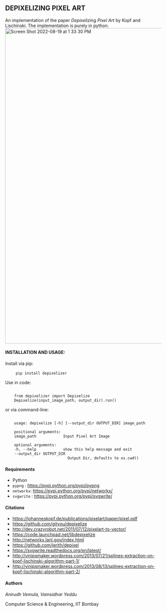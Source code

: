 ## DEPIXELIZING PIXEL ART

An implementation of the paper *Depixelizing Pixel Art* by Kopf and Lischinski. The implementation is purely in python.
<img width="1011" alt="Screen Shot 2022-08-19 at 1 33 30 PM" src="https://user-images.githubusercontent.com/1688510/185675551-27e94ab8-3ee6-4307-9ddc-832935d6931e.png">


#### INSTALLATION AND USAGE:

Install via pip:
<pre>
    <code>pip install depixelizer</code>
</pre>

Use in code:
<pre><code>
    from depixelizer import Depixelize
    Depixelize(input_image_path, output_dir).run()
</code></pre>

or via command-line:
<pre><code>
    usage: depixelize [-h] [--output_dir OUTPUT_DIR] image_path

    positional arguments:
    image_path            Input Pixel Art Image

    optional arguments:
    -h, --help            show this help message and exit
    --output_dir OUTPUT_DIR
                            Output Dir, defaults to os.cwd()
</code></pre>

#### Requirements
- Python
- `pypng` : https://pypi.python.org/pypi/pypng
- `networkx`: https://pypi.python.org/pypi/networkx/
- `svgwrite` : https://pypi.python.org/pypi/svgwrite/

#### Citations

- https://johanneskopf.de/publications/pixelart/paper/pixel.pdf
- https://github.com/gityou/depixelize
- http://dev.crazyrobot.net/2011/07/12/pixelart-to-vector/
- https://code.launchpad.net/libdepixelize
- http://networkx.lanl.gov/index.html
- https://github.com/jerith/depixel
- https://svgwrite.readthedocs.org/en/latest/
- http://vinipsmaker.wordpress.com/2013/07/21/splines-extraction-on-kopf-lischinski-algorithm-part-1/
- http://vinipsmaker.wordpress.com/2013/08/13/splines-extraction-on-kopf-lischinski-algorithm-part-2/

#### Authors
*Anirudh Vemula, Vamsidhar Yeddu*

Computer Science & Engineering, IIT Bombay
